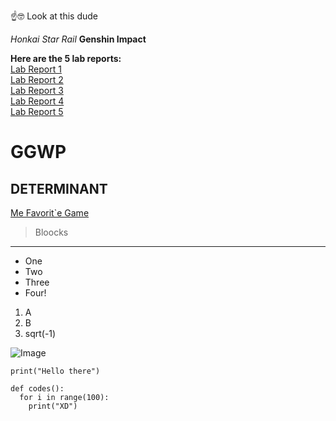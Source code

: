 ☝️🤓️ Look at this dude

_Honkai Star Rail_
__Genshin Impact__

__Here are the 5 lab reports:__\
[Lab Report 1](https://galnnt.github.io/cse15l-lab-reports/lab1.html)\
[Lab Report 2](https://galnnt.github.io/cse15l-lab-reports/lab2.html)\
[Lab Report 3](https://galnnt.github.io/cse15l-lab-reports/lab3.html)\
[Lab Report 4](https://galnnt.github.io/cse15l-lab-reports/lab4.html)\
[Lab Report 5](https://www.youtube.com/watch?v=lCeZrt9hxj0&list=PL5C0uP4MYXh45_SN5fVuyWI3MSZAY9vCE)

# GGWP
## DETERMINANT

[Me Favorit`e Game](https://www.hoyoverse.com/en-us/)

> Bloocks

---

- One
- Two
- Three
- Four!

1. A
2. B
3. sqrt(-1)

![Image](https://upload.wikimedia.org/wikipedia/commons/9/9f/Torus_illustration.png)

`print("Hello there")`

```
def codes():
  for i in range(100):
    print("XD")
```
